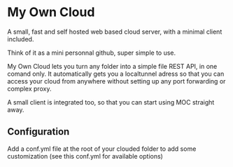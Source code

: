My Own Cloud
============

A small, fast and self hosted web based cloud server, with a minimal client included.

Think of it as a mini personnal github, super simple to use.

My Own Cloud lets you turn any folder into a simple file REST API, in one comand only. It automatically gets you a localtunnel adress so that you can access your cloud from anywhere without setting up any port forwarding or complex proxy.

A small client is integrated too, so that you can start using MOC straight away.

## Configuration
Add a conf.yml file at the root of your clouded folder to add some customization (see this conf.yml for available options)

